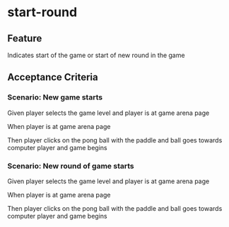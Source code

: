 # start-round

## Feature

Indicates start of the game or start of new round in the game

## Acceptance Criteria

### Scenario: New game starts

  Given player selects the game level and player is at game arena page

  When player is at game arena page

  Then player clicks on the pong ball with the paddle and ball goes towards
computer player and game begins

### Scenario: New round of game starts


  Given player selects the game level and player is at game arena page

  When player is at game arena page

  Then player clicks on the pong ball with the paddle and ball goes towards
computer player and game begins
